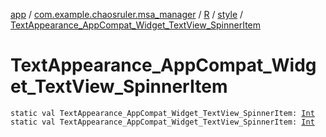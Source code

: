 [app](../../../index.md) / [com.example.chaosruler.msa_manager](../../index.md) / [R](../index.md) / [style](index.md) / [TextAppearance_AppCompat_Widget_TextView_SpinnerItem](.)

# TextAppearance_AppCompat_Widget_TextView_SpinnerItem

`static val TextAppearance_AppCompat_Widget_TextView_SpinnerItem: `[`Int`](https://kotlinlang.org/api/latest/jvm/stdlib/kotlin/-int/index.html)
`static val TextAppearance_AppCompat_Widget_TextView_SpinnerItem: `[`Int`](https://kotlinlang.org/api/latest/jvm/stdlib/kotlin/-int/index.html)